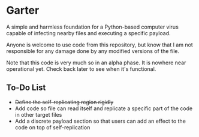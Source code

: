 # Garter
A simple and harmless foundation for a Python-based computer virus capable of infecting nearby files and executing a specific payload.

Anyone is welcome to use code from this repository, but know that I am not responsible for any damage done by any modified versions of the file.

Note that this code is very much so in an alpha phase. It is nowhere near operational yet. Check back later to see when it's functional.

## To-Do List
- ~~Define the self-replicating region rigidly~~
- Add code so file can read itself and replicate a specific part of the code in other target files
- Add a discrete payload section so that users can add an effect to the code on top of self-replication

